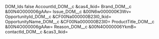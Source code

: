 <?xml version="1.0" encoding="UTF-8"?>
<CustomMetadata xmlns="http://soap.sforce.com/2006/04/metadata" xmlns:xsi="http://www.w3.org/2001/XMLSchema-instance" xmlns:xsd="http://www.w3.org/2001/XMLSchema">
    <label>DOM_Ids</label>
    <protected>false</protected>
    <values>
        <field>AccountId_DOM__c</field>
        <value xsi:type="xsd:string">&amp;cas4_lkid=</value>
    </values>
    <values>
        <field>Brand_DOM__c</field>
        <value xsi:type="xsd:string">&amp;00N4O000006gAAv=</value>
    </values>
    <values>
        <field>Issue_DOM__c</field>
        <value xsi:type="xsd:string">&amp;00N6w000000K3Wv=</value>
    </values>
    <values>
        <field>OpportunityId_DOM__c</field>
        <value xsi:type="xsd:string">&amp;CF00Na000000B23I0_lkid=</value>
    </values>
    <values>
        <field>OpportunityName_DOM__c</field>
        <value xsi:type="xsd:string">&amp;CF00Na000000B23I0=</value>
    </values>
    <values>
        <field>ProductTitle_DOM__c</field>
        <value xsi:type="xsd:string">&amp;00N4O000006gAAw=</value>
    </values>
    <values>
        <field>Reason_DOM__c</field>
        <value xsi:type="xsd:string">&amp;00N4O000006YkmB=</value>
    </values>
    <values>
        <field>contactId_DOM__c</field>
        <value xsi:type="xsd:string">&amp;cas3_lkid=</value>
    </values>
</CustomMetadata>
